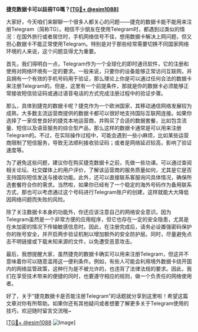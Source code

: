 **捷克数据卡可以註冊TG嗎？[[TG💪+ @esim1088](https://t.me/s/esim1088)]**

大家好，今天咱们来聊聊一个很多人都关心的问题——捷克的数据卡能不能用来注册Telegram（简称TG）。相信不少朋友在使用Telegram时，都遇到过类似的情况：在国外旅行或者居住时，手机网络信号不佳，想用数据卡解决上网问题，但又担心数据卡不能正常使用Telegram。特别是对于那些经常需要切换不同国家网络环境的人来说，这个问题显得尤为重要。

首先，我们得明白一点，Telegram作为一个全球化的即时通讯软件，它的注册和使用对网络环境有一定的要求。一般来说，只要你的设备能够正常访问互联网，并且拥有一个有效的手机号码用于验证，那么理论上你是可以通过任何合法的数据卡来注册Telegram的。但是，这里有一个前提条件，那就是你的数据卡必须能够正常接收短信验证码或通过语音电话的方式完成注册过程中的验证步骤。

那么，具体到捷克的数据卡呢？捷克作为一个欧洲国家，其移动通信网络发展较为成熟，大多数主流运营商提供的数据卡都可以很好地支持国际互联网连接。如果你选择了一家信誉良好的捷克本地运营商，并购买了合适的数据套餐，比如包含流量、短信以及语音服务的综合型产品，那么这样的数据卡通常是可以用来注册Telegram的。不过，在实际操作过程中，可能会遇到一些小麻烦，比如某些运营商限制了短信服务，导致无法顺利接收验证码；或者是网络延迟较高，影响了验证速度等。

为了避免这些问题，建议你在购买捷克数据卡之前，先做一些功课。可以通过查阅相关论坛、社交媒体上的用户评价，了解该运营商的服务质量如何，尤其是它是否支持国际短信发送与接收功能。此外，还可以直接联系客服询问具体情况，确保所选套餐符合你的需求。当然啦，如果你已经有了一个稳定的海外号码作为备用联系方式，那也可以考虑通过这个号码进行Telegram账户的创建，这样就能大大降低因网络问题而失败的风险。

除了关注数据卡本身的功能外，你还应该注意自己的网络安全意识。因为Telegram虽然是一个非常方便的应用程序，但它也存在一定的安全隐患，尤其是在未加密的情况下传输敏感信息时。因此，在注册完成后，请务必设置强密码保护你的账号安全，并开启两步验证机制以增加额外的安全防护层。同时，尽量避免点击不明链接或下载未知来源的文件，以免遭受恶意攻击。

最后，我想提醒大家，虽然捷克的数据卡确实可以用来注册Telegram，但这并不意味着你可以随意滥用这一便利条件。例如，有些人可能会利用境外数据卡绕开国内的网络监管政策，这种行为是不被允许的，也违背了法律法规的要求。因此，我们在享受技术带来的便捷的同时，也要遵守相应的规则，做一个负责任的网络使用者。

好了，关于“捷克数据卡是否能注册Telegram”的话题就分享到这里啦！希望这篇文章对你有所帮助。如果你还有其他疑问或者想要了解更多关于Telegram使用的技巧，欢迎随时留言交流哦~ 

[[TG💪+ @esim1088](https://t.me/s/esim1088) ![Image](https://i.postimg.cc/4NQfJmqS/Snipaste-2025-05-13-00-14-12.png)]